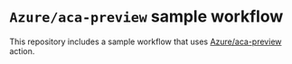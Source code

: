 # `Azure/aca-preview` sample workflow

This repository includes a sample workflow that uses [Azure/aca-preview](https://github.com/Azure/aca-preview) action.
